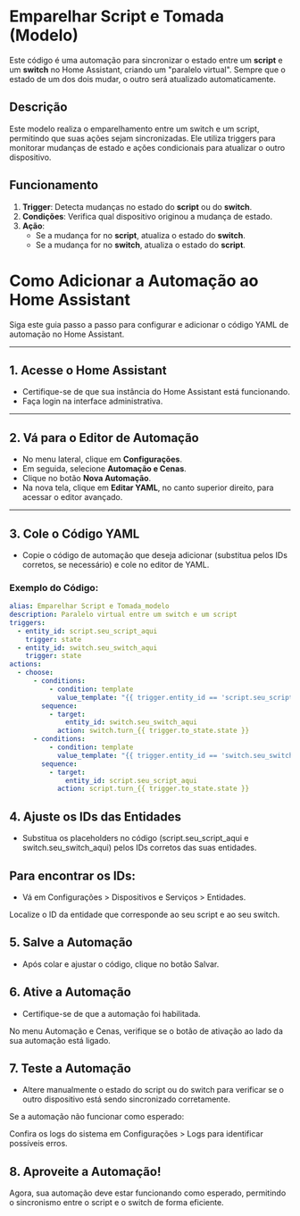 # Emparelhar Script e Tomada (Modelo)

Este código é uma automação para sincronizar o estado entre um **script** e um **switch** no Home Assistant, criando um "paralelo virtual". Sempre que o estado de um dos dois mudar, o outro será atualizado automaticamente.

## **Descrição**

Este modelo realiza o emparelhamento entre um switch e um script, permitindo que suas ações sejam sincronizadas. Ele utiliza triggers para monitorar mudanças de estado e ações condicionais para atualizar o outro dispositivo.

## **Funcionamento**
1. **Trigger**: Detecta mudanças no estado do **script** ou do **switch**.
2. **Condições**: Verifica qual dispositivo originou a mudança de estado.
3. **Ação**:
   - Se a mudança for no **script**, atualiza o estado do **switch**.
   - Se a mudança for no **switch**, atualiza o estado do **script**.

# Como Adicionar a Automação ao Home Assistant

Siga este guia passo a passo para configurar e adicionar o código YAML de automação no Home Assistant.

---

## **1. Acesse o Home Assistant**
- Certifique-se de que sua instância do Home Assistant está funcionando.
- Faça login na interface administrativa.

---

## **2. Vá para o Editor de Automação**
- No menu lateral, clique em **Configurações**.
- Em seguida, selecione **Automação e Cenas**.
- Clique no botão **Nova Automação**.
- Na nova tela, clique em **Editar YAML**, no canto superior direito, para acessar o editor avançado.

---

## **3. Cole o Código YAML**
- Copie o código de automação que deseja adicionar (substitua pelos IDs corretos, se necessário) e cole no editor de YAML.

### **Exemplo do Código**:

```yaml
alias: Emparelhar Script e Tomada_modelo
description: Paralelo virtual entre um switch e um script
triggers:
  - entity_id: script.seu_script_aqui
    trigger: state
  - entity_id: switch.seu_switch_aqui
    trigger: state
actions:
  - choose:
      - conditions:
          - condition: template
            value_template: "{{ trigger.entity_id == 'script.seu_script_aqui' }}"
        sequence:
          - target:
              entity_id: switch.seu_switch_aqui
            action: switch.turn_{{ trigger.to_state.state }}
      - conditions:
          - condition: template
            value_template: "{{ trigger.entity_id == 'switch.seu_switch_aqui' }}"
        sequence:
          - target:
              entity_id: script.seu_script_aqui
            action: script.turn_{{ trigger.to_state.state }}
```
## 4. Ajuste os IDs das Entidades
- Substitua os placeholders no código (script.seu_script_aqui e switch.seu_switch_aqui) pelos IDs corretos das suas entidades.

## Para encontrar os IDs:

- Vá em Configurações > Dispositivos e Serviços > Entidades.

Localize o ID da entidade que corresponde ao seu script e ao seu switch.

## 5. Salve a Automação
- Após colar e ajustar o código, clique no botão Salvar.

## 6. Ative a Automação
- Certifique-se de que a automação foi habilitada.

No menu Automação e Cenas, verifique se o botão de ativação ao lado da sua automação está ligado.

## 7. Teste a Automação
- Altere manualmente o estado do script ou do switch para verificar se o outro dispositivo está sendo sincronizado corretamente.

Se a automação não funcionar como esperado:

Confira os logs do sistema em Configurações > Logs para identificar possíveis erros.

## 8. Aproveite a Automação!
Agora, sua automação deve estar funcionando como esperado, permitindo o sincronismo entre o script e o switch de forma eficiente.
